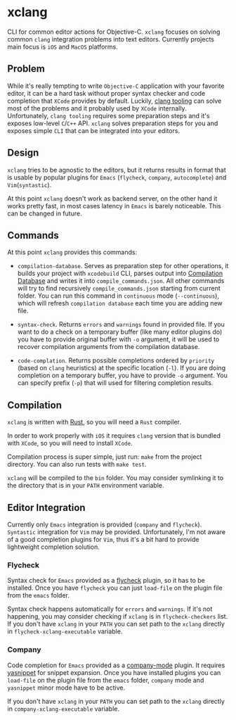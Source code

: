 # xclang

CLI for common editor actions for Objective-C. `xclang` focuses on solving common `clang` integration problems into text editors. Currently projects main focus is `iOS` and `MacOS` platforms.

## Problem

While it's really tempting to write `Objective-C` application with your favorite editor, it can be a hard task without proper syntax checker and code completion that `XCode` provides by default. Luckily, [clang tooling](http://clang.llvm.org/doxygen/index.html) can solve most of the problems and it probably used by `XCode` internally. Unfortunately, `clang tooling` requires some preparation steps and it's exposes low-level `C`/`C++` API. `xclang` solves preparation steps for you and exposes simple `CLI` that can be integrated into your editors.

## Design

`xclang` tries to be agnostic to the editors, but it returns results in format that is usable by popular plugins for `Emacs` (`flycheck`, `company`, `autocomplete`) and `Vim`(`syntastic`).

At this point `xclang` doesn't work as backend server, on the other hand it works pretty fast, in most cases latency in `Emacs` is barely noticeable. This can be changed in future.

## Commands

At this point `xclang` provides this commands:

- `compilation-database`. Serves as preparation step for other operations, it builds your project with `xcodebuild` CLI, parses output into [Compilation Database](http://clang.llvm.org/docs/JSONCompilationDatabase.html) and writes it into `compile_commands.json`. All other commands will try to find recursively `compile_commands.json` starting from current folder. You can run this command in `continuous` mode (`--continuous`), which will refresh `compilation database` each time you are adding new file.

- `syntax-check`. Returns `errors` and `warnings` found in provided file. If you want to do a check on a temporary buffer (like many editor plugins do) you have to provide original buffer with `-o` argument, it will be used to recover compilation arguments from the compilation database.

- `code-complation`. Returns possible completions ordered by `priority` (based on `clang` heuristics) at the specific location (`-l`). If you are doing completion on a temporary buffer, you have to provide `-o` argument. You can specify prefix (`-p`) that will used for filtering completion results.

## Compilation

`xclang` is written with [Rust](http://www.rust-lang.org), so you will need a `Rust` compiler.

In order to work properly with `iOS` it requires `clang` version that is bundled with `XCode`, so you will need to install `XCode`.

Compilation process is super simple, just run: `make` from the project directory. You can also run tests with `make test`.

`xclang` will be compiled to the `bin` folder. You may consider symlinking it to the directory that is in your `PATH` environment variable.

## Editor Integration

Currently only `Emacs` integration is provided (`company` and `flycheck`). `Syntastic` integration for `Vim` may be provided. Unfortunately, I'm not aware of a good completion plugins for `Vim`, thus it's a bit hard to provide lightweight completion solution.

### Flycheck

Syntax check for `Emacs` provided as a [flycheck](https://github.com/flycheck/flycheck) plugin, so it has to be installed. Once you have `flycheck` you can just `load-file` on the plugin file from the `emacs` folder.

Syntax check happens automatically for `errors` and `warnings`. If it's not happening, you may consider checking if `xclang` is in `flycheck-checkers` list. If you don't have `xclang` in your `PATH` you can set path to the `xclang` directly in `flycheck-xclang-executable` variable.

### Company

Code completion for `Emacs` provided as a [company-mode](https://github.com/company-mode/company-mode) plugin. It requires [yasnippet](https://github.com/capitaomorte/yasnippet) for snippet expansion. Once you have installed plugins you can `load-file` on the plugin file from the `emacs` folder, `company` mode and `yasnippet` minor mode have to be active.

If you don't have `xclang` in your `PATH` you can set path to the `xclang` directly in `company-xclang-executable` variable.
